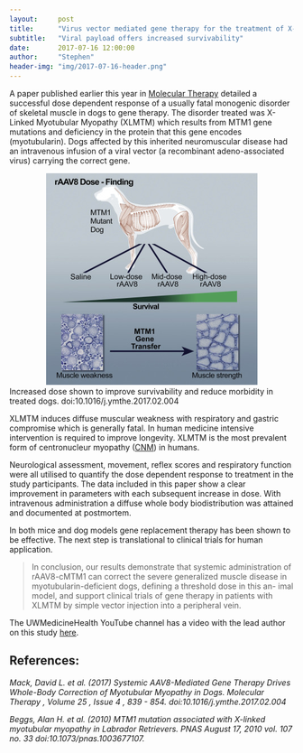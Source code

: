 ```yaml
---
layout:     post
title:      "Virus vector mediated gene therapy for the treatment of X-linked myotubular myopathy in dogs"
subtitle:   "Viral payload offers increased survivability"
date:       2017-07-16 12:00:00
author:     "Stephen"
header-img: "img/2017-07-16-header.png"
---
```


A paper published earlier this year in [Molecular Therapy](http://www.cell.com/molecular-therapy-family/molecular-therapy/fulltext/S1525-0016(17)30056-4) detailed a successful dose dependent response of a usually fatal monogenic disorder of skeletal muscle in dogs to gene therapy. The disorder treated was X-Linked Myotubular Myopathy (XLMTM) which results from MTM1 gene mutations and deficiency in the protein that this gene encodes (myotubularin). Dogs affected by this inherited neuromuscular disease had an intravenous infusion of a viral vector (a recombinant adeno-associated virus) carrying the correct gene. 

<center><img class="img-responsive" src="/img/2017-07-16-body-fx1.jpg" alt=""></center>
<span class="caption text-muted">Increased dose shown to improve survivability and reduce morbidity in treated dogs. doi:10.1016/j.ymthe.2017.02.004</span>

XLMTM induces diffuse muscular weakness with respiratory and gastric compromise which is generally fatal. In human medicine intensive intervention is required to improve longevity. XLMTM is the most prevalent form of centronucleur myopathy ([CNM](https://en.wikipedia.org/wiki/Centronuclear_myopathy)) in humans.

Neurological assessment, movement, reflex scores and respiratory function were all utilised to quantify the dose dependent response to treatment in the study participants. The data included in this paper show a clear improvement in parameters with each subsequent increase in dose. With intravenous administration a diffuse whole body biodistribution was attained and documented at postmortem. 

In both mice and dog models gene replacement therapy has been shown to be effective. The next step is translational to clinical trials for human application. 

<blockquote>In conclusion, our results demonstrate that systemic administration
of rAAV8-cMTM1 can correct the severe generalized muscle disease
in myotubularin-deficient dogs, defining a threshold dose in this an-
imal model, and support clinical trials of gene therapy in patients with
XLMTM by simple vector injection into a peripheral vein.</blockquote>

The UWMedicineHealth YouTube channel has a video with the lead author on this study [here](https://www.youtube.com/watch?v=AyY6uKdrhbk).  


## References:

_Mack, David L. et al. (2017) Systemic AAV8-Mediated Gene Therapy Drives Whole-Body Correction of Myotubular Myopathy in Dogs. Molecular Therapy , Volume 25 , Issue 4 , 839 - 854. doi:10.1016/j.ymthe.2017.02.004_

_Beggs, Alan H. et al. (2010) MTM1 mutation associated with X-linked myotubular myopathy in Labrador Retrievers. PNAS August 17, 2010 vol. 107 no. 33  doi:10.1073/pnas.1003677107._